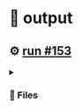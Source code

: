 # 📝  output 

## ⚙️ [run #153](https://github.com/jwenerd/ytm-dl/actions/runs/7591858348)

<details>

<summary>

### 📁 Files

</summary>

|                                                                       |lines|size|bytes |
|-----------------------------------------------------------------------|-----|----|------|
|[`output/library_subscriptions.csv` ](output/library_subscriptions.csv)|65   |4.0K|2626  |
|[`output/library_songs.csv` ](output/library_songs.csv)                |2537 |224K|226496|
|[`output/library_artists.csv` ](output/library_artists.csv)            |1995 |92K |90476 |
|[`output/library_albums.csv` ](output/library_albums.csv)              |933  |64K |65179 |
|[`output/history.csv` ](output/history.csv)                            |753  |76K |77197 |
|[`output/liked_songs.csv` ](output/liked_songs.csv)                    |1410 |124K|123660|

</details>